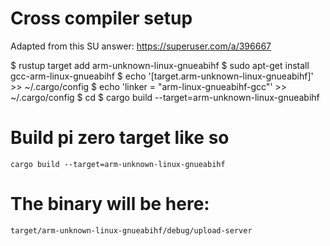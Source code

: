 # Cross compiler setup
Adapted from this SU answer:
https://superuser.com/a/396667

$ rustup target add arm-unknown-linux-gnueabihf
$ sudo apt-get install gcc-arm-linux-gnueabihf
$ echo '[target.arm-unknown-linux-gnueabihf]' >> ~/.cargo/config
$ echo 'linker = "arm-linux-gnueabihf-gcc"' >> ~/.cargo/config
$ cd <project dir>
$ cargo build --target=arm-unknown-linux-gnueabihf

# Build pi zero target like so
    cargo build --target=arm-unknown-linux-gnueabihf

# The binary will be here:
    target/arm-unknown-linux-gnueabihf/debug/upload-server
